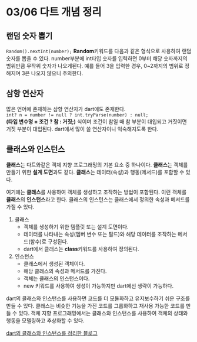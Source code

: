 # 03/06 다트 개념 정리

## 랜덤 숫자 뽑기
``` Random().nextInt(number); ```
**Random**키워드를 다음과 같은 형식으로 사용하여 랜덤 숫자를 뽑을 수 있다.
number부분에 int타입 숫자를 입력하면 0부터 해당 숫자까지의 범위만큼 무작위 숫자가 나오게된다.
예를 들어 3을 입력한 경우, 0~2까지의 범위로 정해지며 3은 나오지 않으니 주의한다.

## 삼항 연산자
많은 언어에 존재하는 삼항 연산자가 dart에도 존재한다. <br/>
``` int? n = number != null ? int.tryParse(number) : null; ```<br/>
**(타입 변수명 = 조건 ? 참 : 거짓;)** 식이며 조건이 참일 때 참 부분이 대입되고 거짓이면 거짓 부분이 대입된다.
dart에서 많이 쓸 연산자이니 익숙해지도록 한다.

## 클래스와 인스턴스
**클래스**는 다트와같은 객체 지향 프로그래밍의 기본 요소 중 하나이다. **클래스**는 객체를 만들기 위한 **설계 도면**과도 같다. 
**클래스**는 데이터(속성)과 행동(메서드)를 포함할 수 있다.

여기에는 **클래스**를 사용하여 객체를 생성하고 조작하는 방법이 포함된다. 이런 객체를 **클래스**의 **인스턴스**라고 한다.
클래스의 인스턴스는 클래스에서 정의한 속성과 메서드를 가질 수 있다.

1. 클래스
   + 객체를 생성하기 위한 템플릿 또는 설계 도면이다.
   + 데이터를 나타내는 속성(멤버 변수 또는 필드)와 해당 데이터를 조작하는 메서드(함수)로 구성된다.
   + dart에서 클래스는 **class**키워드를 사용하여 정의된다.
2. 인스턴스
   + 클래스에서 생성된 객체이다.
   + 해당 클래스의 속성과 메서드를 가진다.
   + 객체는 클래스의 인스턴스이다.
   + new 키워드를 사용하여 생성이 가능하지만 dart에선 생략이 가능하다.

dart의 클래스와 인스턴스를 사용하면 코드를 더 모듈화하고 유지보수하기 쉬운 구조를 만들 수 있다.
클래스는 비슷한 기능을 가진 코드를 그룹화하고 재사용 가능한 코드를 만들 수 있다.
객체 지향 프로그래밍에서는 클래스와 인스턴스를 사용하여 객체의 상태와 행동을 모델링하고 추상화할 수 있다.

[dart의 클래스와 인스턴스를 정리한 블로그](https://velog.io/@sinbee0402/Dart-Class-Instance-Constructor)
